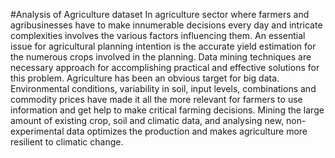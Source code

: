 #Analysis of Agriculture dataset
In agriculture sector where farmers and agribusinesses have to make innumerable decisions 
every day and intricate complexities involves the various factors influencing them. An essential 
issue for agricultural planning intention is the accurate yield estimation for the numerous crops 
involved in the planning. Data mining techniques are necessary approach for accomplishing 
practical and effective solutions for this problem. Agriculture has been an obvious target for 
big data. Environmental conditions, variability in soil, input levels, combinations and 
commodity prices have made it all the more relevant for farmers to use information and get 
help to make critical farming decisions. Mining the large amount of existing crop, soil and 
climatic data, and analysing new, non-experimental data optimizes the production and makes 
agriculture more resilient to climatic change.